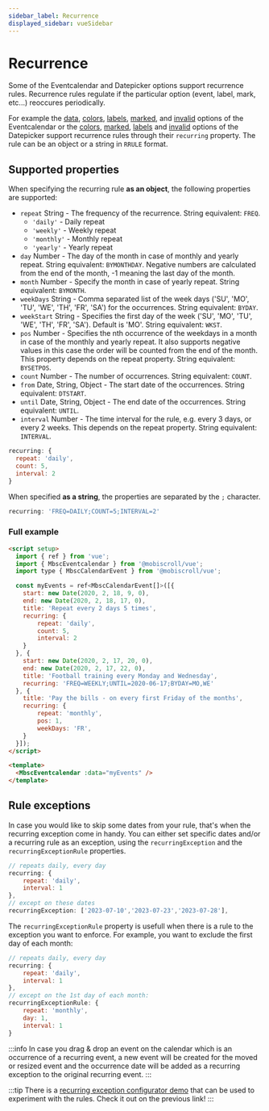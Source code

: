 ```yaml
---
sidebar_label: Recurrence
displayed_sidebar: vueSidebar
---
```


# Recurrence

Some of the Eventcalendar and Datepicker options support recurrence rules. Recurrence rules regulate if the particular option (event, label, mark, etc...) reoccures periodically.

For example the [data](../eventcalendar/api#opt-data), [colors](../eventcalendar/api#opt-colors), [labels](../eventcalendar/api#opt-labels), [marked](../eventcalendar/api#opt-labels), and [invalid](../eventcalendar/api#opt-invalid) options of the Eventcalendar or the [colors](../datepicker/api#opt-colors), [marked](../datepicker/api#opt-marked), [labels](../datepicker/api#opt-labels) and [invalid](../datepicker/api#opt-invalid) options of the Datepicker support recurrence rules through their `recurring` property. The rule can be an object or a string in `RRULE` format.

## Supported properties

When specifying the recurring rule **as an object**, the following properties are supported:
* `repeat` String - The frequency of the recurrence. String equivalent: `FREQ`.
    * `'daily'` - Daily repeat
    * `'weekly'` - Weekly repeat
    * `'monthly'` - Monthly repeat
    * `'yearly'` - Yearly repeat
* `day` Number - The day of the month in case of monthly and yearly repeat. String equivalent: `BYMONTHDAY`. Negative numbers are calculated from the end of the month, -1 meaning the last day of the month.
* `month` Number - Specify the month in case of yearly repeat. String equivalent: `BYMONTH`.
* `weekDays` String - Comma separated list of the week days ('SU', 'MO', 'TU', 'WE', 'TH', 'FR', 'SA') for the occurrences. String equivalent: `BYDAY`.
* `weekStart` String - Specifies the first day of the week ('SU', 'MO', 'TU', 'WE', 'TH', 'FR', 'SA'). Default is 'MO'. String equivalent: `WKST`.
* `pos` Number - Specifies the nth occurrence of the weekdays in a month in case of the monthly and yearly repeat. It also supports negative values in this case the order will be counted from the end of the month. This property depends on the repeat property. String equivalent: `BYSETPOS`.
* `count` Number - The number of occurrences. String equivalent: `COUNT`.
* `from` Date, String, Object - The start date of the occurrences. String equivalent: `DTSTART`.
* `until` Date, String, Object - The end date of the occurrences. String equivalent: `UNTIL`.
* `interval` Number - The time interval for the rule, e.g. every 3 days, or every 2 weeks. This depends on the repeat property. String equivalent: `INTERVAL`.

```javascript title="Rule specified as an object"
recurring: {
  repeat: 'daily',
  count: 5,
  interval: 2
}
```

When specified **as a string**, the properties are separated by the `;` character.

```javascript title="Rule specified as a string"
recurring: 'FREQ=DAILY;COUNT=5;INTERVAL=2'
```

### Full example

```html title="Recurring events on the eventcalendar"
<script setup>
  import { ref } from 'vue';
  import { MbscEventcalendar } from '@mobiscroll/vue';
  import type { MbscCalendarEvent } from '@mobiscroll/vue';

  const myEvents = ref<MbscCalendarEvent[]>([{
    start: new Date(2020, 2, 18, 9, 0),
    end: new Date(2020, 2, 18, 17, 0),
    title: 'Repeat every 2 days 5 times',
    recurring: {
        repeat: 'daily',
        count: 5,
        interval: 2
    }
  }, {
    start: new Date(2020, 2, 17, 20, 0),
    end: new Date(2020, 2, 17, 22, 0),
    title: 'Football training every Monday and Wednesday',
    recurring: 'FREQ=WEEKLY;UNTIL=2020-06-17;BYDAY=MO,WE'
  }, {
    title: 'Pay the bills - on every first Friday of the months',
    recurring: {
        repeat: 'monthly',
        pos: 1,
        weekDays: 'FR',
    }
  }]);
</script>

<template>
  <MbscEventcalendar :data="myEvents" />
</template>
```

## Rule exceptions

In case you would like to skip some dates from your rule, that's when the recurring exception come in handy. You can either set specific dates and/or a recurring rule as an exception, using the `recurringException` and the `recurringExceptionRule` properties.

```javascript title="Excluding exact dates from a daily repeating event"
// repeats daily, every day
recurring: {
    repeat: 'daily',
    interval: 1
},
// except on these dates
recurringException: ['2023-07-10','2023-07-23','2023-07-28'],
```

The `recurringExceptionRule` property is usefull when there is a rule to the exception you want to enforce. For example, you want to exclude the first day of each month:

```javascript title="Excluding the first day of each month from a daily repeating event"
// repeats daily, every day
recurring: {
    repeat: 'daily',
    interval: 1
},
// except on the 1st day of each month:
recurringExceptionRule: {
    repeat: 'monthly',
    day: 1,
    interval: 1
}
```

:::info
In case you drag & drop an event on the calendar which is an occurrence of a recurring event, a new event will be created for the moved or resized event and the occurrence date will be added as a recurring exception to the original recurring event.
:::

:::tip
There is a [recurring exception configurator demo](https://demo.mobiscroll.com/scheduler/recurring-events) that can be used to experiment with the rules. Check it out on the previous link!
:::